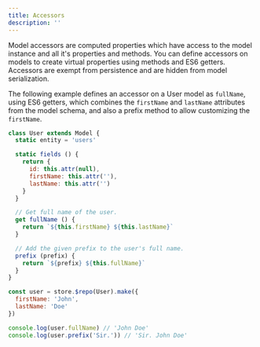 ```yaml
---
title: Accessors
description: ''
---
```


Model accessors are computed properties which have access to the model instance and all it's properties and methods. You can define accessors on models to create virtual properties using methods and ES6 getters. Accessors are exempt from persistence and are hidden from model serialization.

The following example defines an accessor on a User model as `fullName`, using ES6 getters, which combines the `firstName` and `lastName` attributes from the model schema, and also a prefix method to allow customizing the `firstName`.

```js
class User extends Model {
  static entity = 'users'

  static fields () {
    return {
      id: this.attr(null),
      firstName: this.attr(''),
      lastName: this.attr('')
    }
  }

  // Get full name of the user.
  get fullName () {
    return `${this.firstName} ${this.lastName}`
  }

  // Add the given prefix to the user's full name.
  prefix (prefix) {
    return `${prefix} ${this.fullName}`
  }
}

const user = store.$repo(User).make({
  firstName: 'John',
  lastName: 'Doe'
})

console.log(user.fullName) // 'John Doe'
console.log(user.prefix('Sir.')) // 'Sir. John Doe'
```
